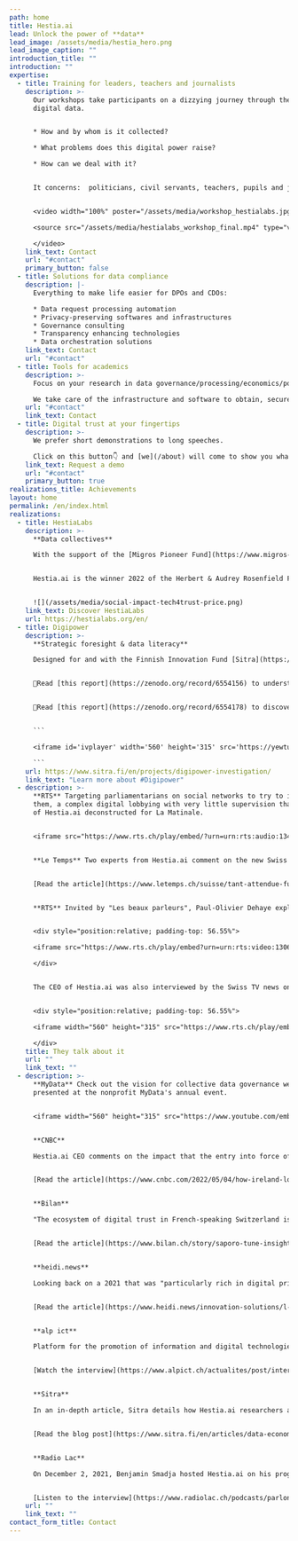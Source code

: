 ```yaml
---
path: home
title: Hestia.ai
lead: Unlock the power of **data**
lead_image: /assets/media/hestia_hero.png
lead_image_caption: ""
introduction_title: ""
introduction: ""
expertise:
  - title: Training for leaders, teachers and journalists
    description: >-
      Our workshops take participants on a dizzying journey through their own
      digital data. 


      * How and by whom is it collected?

      * What problems does this digital power raise?

      * How can we deal with it?


      It concerns:  politicians, civil servants, teachers, pupils and journalists.


      <video width="100%" poster="/assets/media/workshop_hestialabs.jpg"  controls>

      <source src="/assets/media/hestialabs_workshop_final.mp4" type="video/mp4">

      </video>
    link_text: Contact
    url: "#contact"
    primary_button: false
  - title: Solutions for data compliance
    description: |-
      Everything to make life easier for DPOs and CDOs:

      * Data request processing automation
      * Privacy-preserving softwares and infrastructures
      * Governance consulting
      * Transparency enhancing technologies
      * Data orchestration solutions
    link_text: Contact
    url: "#contact"
  - title: Tools for academics
    description: >-
      Focus on your research in data governance/processing/economics/policies...

      We take care of the infrastructure and software to obtain, secure, process and visualise the data you need with the utmost respect for those who produce it.
    url: "#contact"
    link_text: Contact
  - title: Digital trust at your fingertips
    description: >-
      We prefer short demonstrations to long speeches.

      Click on this button👇 and [we](/about) will come to show you what we are made of.
    link_text: Request a demo
    url: "#contact"
    primary_button: true
realizations_title: Achievements
layout: home
permalink: /en/index.html
realizations:
  - title: HestiaLabs
    description: >-
      **Data collectives**

      With the support of the [Migros Pioneer Fund](https://www.migros-engagement.ch/en/news-projects/technology-ethics/hestialabs), the [HestiaLabs](https://hestialabs.org/en/) project enables citizens’ data to be used for social advancements, through bottom-up collectives dealing with mobility data, platform workers, [dating app users](https://dating-privacy.hestialabs.org/en/), data literacy and the [attention economy](https://eyeballs.hestialabs.org/en/).


      Hestia.ai is the winner 2022 of the Herbert & Audrey Rosenfield Fund's "Social Innovation Award" among the 12 companies selected to attend the [Trust Valley's Tech4Trust programme.](https://trustvalley.swiss/tech4trust/)


      ![](/assets/media/social-impact-tech4trust-price.png)
    link_text: Discover HestiaLabs
    url: https://hestialabs.org/en/
  - title: Digipower
    description: >-
      **Strategic foresight & data literacy**

      Designed for and with the Finnish Innovation Fund [Sitra](https://www.sitra.fi/en/), the Digipower investigation is a data literacy program for executive leaders based on the analysis of their own data.


      📕Read [this report](https://zenodo.org/record/6554156) to understand the influence of data on the distribution of economic and political power.


      📗Read [this report](https://zenodo.org/record/6554178) to discover how we audit the digital economy through access to personal data.


      ```

      <iframe id='ivplayer' width='560' height='315' src='https://yewtu.be/embed/fOfEo9YKvBs?t=5' style='border:none;'></iframe>

      ```
    url: https://www.sitra.fi/en/projects/digipower-investigation/
    link_text: "Learn more about #Digipower"
  - description: >-
      **RTS** Targeting parliamentarians on social networks to try to influence
      them, a complex digital lobbying with very little supervision that the CEO
      of Hestia.ai deconstructed for La Matinale.


      <iframe src="https://www.rts.ch/play/embed/?urn=urn:rts:audio:13450657" width="392" height="250" frameborder="0" allowfullscreen="true" allow="fullscreen; encrypted-media" name="Le poids des lobbys et le micro-ciblage des politiques en Suisse"></iframe>


      **Le Temps** Two experts from Hestia.ai comment on the new Swiss Data Protection Act and urge companies to react before it comes into force on 1 September 2023.


      [Read the article](https://www.letemps.ch/suisse/tant-attendue-future-loi-protection-donnees-divise-experts)


      **RTS** Invited by "Les beaux parleurs", Paul-Olivier Dehaye explained to Jonas Schneiter why the control of data is "a new way of doing politics" in front of a disconcerted Micheline Calmy-Rey.


      <div style="position:relative; padding-top: 56.55%">

      <iframe src="https://www.rts.ch/play/embed?urn=urn:rts:video:13060016&startTime=3465&subdivisions=false" allowfullscreen style="position:absolute;top:0;left:0;width:100%;height:100%;"></iframe>

      </div>


      The CEO of Hestia.ai was also interviewed by the Swiss TV news on the freedom of expression promised by Elon Musk following his announcement to buy Twitter.


      <div style="position:relative; padding-top: 56.55%">

      <iframe width="560" height="315" src="https://www.rts.ch/play/embed?urn=urn:rts:video:13064649&startTime=1260&subdivisions=false" allowfullscreen style="position:absolute;top:0;left:0;width:100%;height:100%;"></iframe>

      </div>
    title: They talk about it
    url: ""
    link_text: ""
  - description: >-
      **MyData** Check out the vision for collective data governance we
      presented at the nonprofit MyData's annual event.


      <iframe width="560" height="315" src="https://www.youtube.com/embed/1TkDo3ZLMKU?start=1300" title="YouTube video player" frameborder="0" allow="clipboard-write; encrypted-media; gyroscope; picture-in-picture" allowfullscreen></iframe>


      **CNBC**

      Hestia.ai CEO comments on the impact that the entry into force of the European Digital Market Act and Digital Service Act will have on the relationship between Ireland and the web giants.


      [Read the article](https://www.cnbc.com/2022/05/04/how-ireland-lost-its-chance-to-become-big-techs-super-regulator.html)


      **Bilan**

      "The ecosystem of digital trust in French-speaking Switzerland is undeniably growing," writes Bilan. With its training courses on data and its monetisation, Hestia.ai is one of the leading figures. 


      [Read the article](https://www.bilan.ch/story/saporo-tune-insight-et-proddaft-primees-par-la-trust-valley-lemanique-792567715627)


      **heidi.news**

      Looking back on a 2021 that was "particularly rich in digital privacy advancements," heidi.news interviewed the CEO of Hestia.ai to envision a 2022 that will be "crucial for privacy preservation." 


      [Read the article](https://www.heidi.news/innovation-solutions/l-annee-2022-sera-cruciale-pour-la-preservation-de-la-vie-privee)


      **alp ict**

      Platform for the promotion of information and digital technologies in Western Switzerland, alp ict has taken an interest in the activities of Hestia.ai and HestiaLabs in its November 2021 video newsletter.


      [Watch the interview](https://www.alpict.ch/actualites/post/interview-de-charles-foucault-dumas-hestialabs)


      **Sitra**

      In an in-depth article, Sitra details how Hestia.ai researchers are training the decision-makers participating in the Digipower investigation to "take control of their own digital lives."


      [Read the blog post](https://www.sitra.fi/en/articles/data-economy-giants-are-like-the-clergy-in-the-middle-ages-they-are-asking-us-to-have-blind-faith-in-them/)


      **Radio Lac**

      On December 2, 2021, Benjamin Smadja hosted Hestia.ai on his program Parlons économie, in partnership with the Geneva Chamber of Commerce, Industry and Services.


      [Listen to the interview](https://www.radiolac.ch/podcasts/parlons-economie-02122021-1422-143007/)
    url: ""
    link_text: ""
contact_form_title: Contact
---
```

